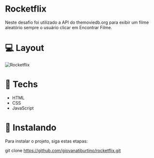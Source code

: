 # Rocketflix

Neste desafio foi utilizado a API do themoviedb.org para exibir um filme aleatório sempre o usuário clicar em Encontrar Filme.


# 💻 Layout
![Rocketflix](https://user-images.githubusercontent.com/111311581/217099870-8857334d-a899-427b-97bc-b96469a3d256.png)


# 🚀 Techs

- HTML
- CSS
- JavaScript

# 🚀 Instalando
Para instalar o projeto, siga estas etapas:

git clone https://github.com/giovanatiburtino/rocketflix.git
